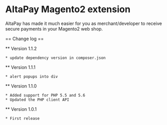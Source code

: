 # AltaPay Magento2 extension

AltaPay has made it much easier for you as merchant/developer to receive secure payments in your Magento2
web shop.


== Change log ==

** Version 1.1.2

    * update dependency version in composer.json

** Version 1.1.1

    * alert popups into div

** Version 1.1.0

    * Added support for PHP 5.5 and 5.6
    * Updated the PHP client API

** Version 1.0.1
    
    * First release


